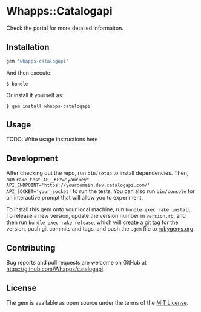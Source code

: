 # Whapps::Catalogapi

Check the portal for more detailed informaiton.

## Installation

```ruby
gem 'whapps-catalogapi'
```

And then execute:

    $ bundle

Or install it yourself as:

    $ gem install whapps-catalogapi

## Usage

TODO: Write usage instructions here

## Development

After checking out the repo, run `bin/setup` to install dependencies. Then, run `rake test API_KEY="yourkey" API_ENDPOINT='https://yourdomain.dev.catalogapi.com/' API_SOCKET='your_socket'` to run the tests. You can also run `bin/console` for an interactive prompt that will allow you to experiment.

To install this gem onto your local machine, run `bundle exec rake install`. To release a new version, update the version number in `version.rb`, and then run `bundle exec rake release`, which will create a git tag for the version, push git commits and tags, and push the `.gem` file to [rubygems.org](https://rubygems.org).

## Contributing

Bug reports and pull requests are welcome on GitHub at https://github.com/Whapps/catalogapi.


## License

The gem is available as open source under the terms of the [MIT License](http://opensource.org/licenses/MIT).

